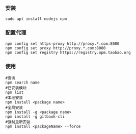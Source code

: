 

### 安装

```shell
sudo apt install nodejs npm
```

### 配置代理

```shell
npm config set https-proxy http://proxy.*.com:8080
npm config set proxy http://proxy.*.com:8080
npm config set registry https://registry.npm.taobao.org 
```

### 使用

```shell
#查询
npm search name
#已安装模块
npm list
#本地安装
npm install <package name>
#全局安装
npm install -g <package name>
npm install -g gitbook-cli
#强制重新安装
npm install <packageName> --force
```

